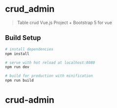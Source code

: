 # crud_admin

> Table crud Vue.js Project + Bootstrap 5 for vue

## Build Setup

```bash
# install dependencies
npm install

# serve with hot reload at localhost:8080
npm run dev

# build for production with minification
npm run build
```
# crud-admin
